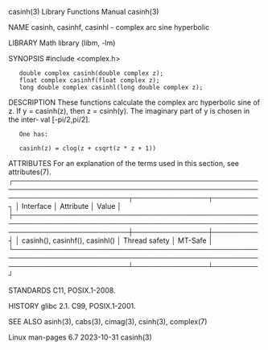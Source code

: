 casinh(3)							   Library Functions Manual							     casinh(3)

NAME
       casinh, casinhf, casinhl - complex arc sine hyperbolic

LIBRARY
       Math library (libm, -lm)

SYNOPSIS
       #include <complex.h>

       double complex casinh(double complex z);
       float complex casinhf(float complex z);
       long double complex casinhl(long double complex z);

DESCRIPTION
       These  functions calculate the complex arc hyperbolic sine of z.	 If y = casinh(z), then z = csinh(y).  The imaginary part of y is chosen in the inter‐
       val [-pi/2,pi/2].

       One has:

	   casinh(z) = clog(z + csqrt(z * z + 1))

ATTRIBUTES
       For an explanation of the terms used in this section, see attributes(7).
       ┌───────────────────────────────────────────────────────────────────────────────────────────────────────────────────────────┬───────────────┬─────────┐
       │ Interface														   │ Attribute	   │ Value   │
       ├───────────────────────────────────────────────────────────────────────────────────────────────────────────────────────────┼───────────────┼─────────┤
       │ casinh(), casinhf(), casinhl()												   │ Thread safety │ MT-Safe │
       └───────────────────────────────────────────────────────────────────────────────────────────────────────────────────────────┴───────────────┴─────────┘

STANDARDS
       C11, POSIX.1-2008.

HISTORY
       glibc 2.1.  C99, POSIX.1-2001.

SEE ALSO
       asinh(3), cabs(3), cimag(3), csinh(3), complex(7)

Linux man-pages 6.7							  2023-10-31								     casinh(3)
